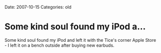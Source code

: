 Date: 2007-10-15
Categories: old

# Some kind soul found my iPod a…

Some kind soul found my iPod and left it with the Tice's corner Apple Store - I left it on a bench outside after buying new earbuds.
